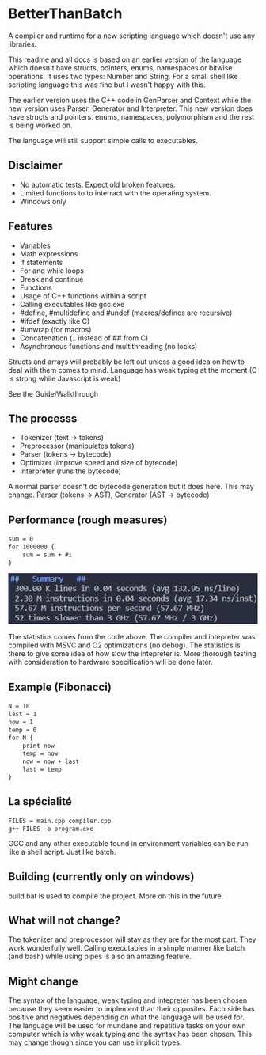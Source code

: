# BetterThanBatch
A compiler and runtime for a new scripting language which
doesn't use any libraries.

This readme and all docs is based on an earlier version of the language
which doesn't have structs, pointers, enums, namespaces or bitwise operations.
It uses two types: Number and String.
For a small shell like scripting language this was fine but I wasn't happy with this.

The earlier version uses the C++ code in GenParser and Context while the new version uses
Parser, Generator and Interpreter. This new version does have structs and pointers.
enums, namespaces, polymorphism and the rest is being worked on.

The language will still support simple calls to executables.

## Disclaimer
- No automatic tests. Expect old broken features.
- Limited functions to to interract with the operating system.
- Windows only

## Features
- Variables
- Math expressions
- If statements
- For and while loops
- Break and continue
- Functions
- Usage of C++ functions within a script
- Calling executables like gcc.exe
- #define, #multidefine and #undef (macros/defines are recursive)
- #ifdef (exactly like C)
- #unwrap (for macros)
- Concatenation (.. instead of ## from C)
- Asynchronous functions and multithreading (no locks)

Structs and arrays will probably be left out unless a good idea on how
to deal with them comes to mind.
Language has weak typing at the moment (C is strong while Javascript is weak)

See the Guide/Walkthrough [](docs/guide.md)

## The processs
- Tokenizer     (text -> tokens)
- Preprocessor  (manipulates tokens)
- Parser        (tokens -> bytecode)
- Optimizer     (improve speed and size of bytecode)
- Interpreter   (runs the bytecode)

A normal parser doesn't do bytecode generation but it does here.
This may change. Parser (tokens -> AST), Generator (AST -> bytecode)

## Performance (rough measures)
```
sum = 0
for 1000000 {
    sum = sum + #i
}
```
![](docs/img/perf-23-04-08.png)

The statistics comes from the code above.
The compiler and intepreter was compiled with MSVC
and O2 optimizations (no debug). The statistics
is there to give some idea of how slow the intepreter
is. More thorough testing with consideration to hardware
specification will be done later.

## Example (Fibonacci)
```
N = 10
last = 1
now = 1
temp = 0
for N {
    print now
    temp = now
    now = now + last
    last = temp
}
```

## La spécialité
```
FILES = main.cpp compiler.cpp
g++ FILES -o program.exe
```
GCC and any other executable found in environment variables
can be run like a shell script. Just like batch.

## Building (currently only on windows)
build.bat is used to compile the project.
More on this in the future.

## What will not change?
The tokenizer and preprocessor will stay as they are for the most part.
They work wonderfully well.
Calling executables in a simple manner like batch (and bash) while
using pipes is also an amazing feature.

## Might change
The syntax of the language, weak typing and intepreter has been
chosen because they seem easier to implement than their opposites.
Each side has positive and negatives depending on what the
language will be used for. The language will be used
for mundane and repetitive tasks on your own computer which
is why weak typing and the syntax has been chosen. This may change
though since you can use implicit types.
